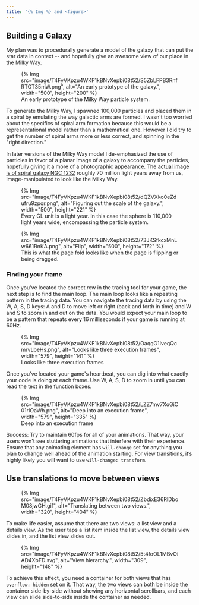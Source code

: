 ```yaml
---
title: '{% Img %} and <figure>'
---
```

## Building a Galaxy

My plan was to procedurally generate a model of the galaxy that can put the star data in context -- and hopefully give an awesome view of our place in the Milky Way.

<figure>
    {% Img src="image/T4FyVKpzu4WKF1kBNvXepbi08t52/S5ZbLFPB3RnfRTOT35mW.png", alt="An early prototype of the galaxy.", width="500", height="200" %}
    <figcaption>An early prototype of the Milky Way particle system.</figcaption>
</figure>

To generate the Milky Way, I spawned 100,000 particles and placed them in a spiral by emulating the way galactic arms are formed. I wasn't too worried about the specifics of spiral arm formation because this would be a representational model rather than a mathematical one. However I did try to get the number of spiral arms more or less correct, and spinning in the "right direction."

In later versions of the Milky Way model I de-emphasized the use of particles in favor of a planar image of a galaxy to accompany the particles, hopefully giving it a more of a photographic appearance. The [actual image is of spiral galaxy NGC 1232](http://www.eso.org/public/images/ngc1232b/) roughly 70 million light years away from us, image-manipulated to look like the Milky Way.

<figure>
    {% Img src="image/T4FyVKpzu4WKF1kBNvXepbi08t52/dQZVXko0eZdufru9zpqr.png", alt="Figuring out the scale of the galaxy.", width="500", height="221" %}
    <figcaption>Every GL unit is a light year. In this case the sphere is 110,000 light years wide, encompassing the particle system.</figcaption>
</figure>

<figure>
{% Img src="image/T4FyVKpzu4WKF1kBNvXepbi08t52/73JKSfkcxMnLw661RnKA.png", alt="Flip", width="500", height="172" %}
<figcaption>This is what the page fold looks like when the page is flipping or being dragged.</figcaption>
</figure>

### Finding your frame

Once you've located the correct row in the tracing tool for your game, the next step is to find the main loop. The main loop looks like a repeating pattern in the tracing data. You can navigate the tracing data by using the W, A, S, D keys: A and D to move left or right (back and forth in time) and W and S to zoom in and out on the data. You would expect your main loop to be a pattern that repeats every 16 milliseconds if your game is running at 60Hz.

<figure>
  {% Img src="image/T4FyVKpzu4WKF1kBNvXepbi08t52/OaqgG1IveqQcmrvLbeHs.png", alt="Looks like three execution frames", width="579", height="141" %}
  <figcaption>Looks like three execution frames</figcaption>
</figure>

Once you've located your game's heartbeat, you can dig into what exactly your code is doing at each frame. Use W, A, S, D to zoom in until you can read the text in the function boxes.

<figure>
  {% Img src="image/T4FyVKpzu4WKF1kBNvXepbi08t52/LZZ7mv7XoGiC01rIOaWh.png", alt="Deep into an execution frame", width="579", height="335" %}
  <figcaption>Deep into an execution frame</figcaption>
</figure>

Success: Try to maintain 60fps for all of your animations. That way, your users won't see stuttering animations that interfere with their experience. Ensure that any animating element has `will-change` set for anything you plan to change well ahead of the animation starting. For view transitions, it’s highly likely you will want to use `will-change: transform`.

## Use translations to move between views

<figure class="float-left">
{% Img src="image/T4FyVKpzu4WKF1kBNvXepbi08t52/ZbdixE36RlDboM08jwGH.gif", alt="Translating between two views.", width="320", height="404" %}
</figure>

To make life easier, assume that there are two views: a list view and a details view. As the user taps a list item inside the list view, the details view slides in, and the list view slides out.

<figure class="float-right">
    {% Img src="image/T4FyVKpzu4WKF1kBNvXepbi08t52/5t4foOL1MBvOiAD4XbFD.svg", alt="View hierarchy.", width="309", height="148" %}
</figure>

To achieve this effect, you need a container for both views that has `overflow: hidden` set on it. That way, the two views can both be inside the container side-by-side without showing any horizontal scrollbars, and each view can slide side-to-side inside the container as needed.
